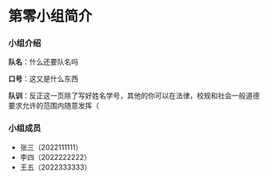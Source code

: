 # 第零小组简介

### 小组介绍

**队名**：什么还要队名吗

**口号**：这又是什么东西

**队训**：反正这一页除了写好姓名学号，其他的你可以在法律，校规和社会一般道德要求允许的范围内随意发挥（

### 小组成员

- 张三（2022111111）
- 李四（2022222222）
- 王五（2022333333）


